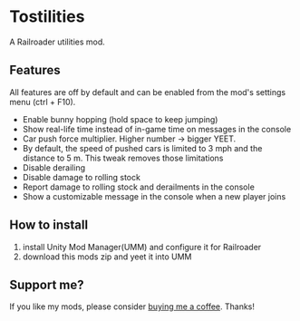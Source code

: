 ﻿# Tostilities 

A Railroader utilities mod.

## Features

All features are off by default and can be enabled from the mod's settings menu (ctrl + F10). 

- Enable bunny hopping (hold space to keep jumping)
- Show real-life time instead of in-game time on messages in the console
- Car push force multiplier. Higher number -> bigger YEET.
- By default, the speed of pushed cars is limited to 3 mph and the distance to 5 m. This tweak removes those limitations
- Disable derailing
- Disable damage to rolling stock
- Report damage to rolling stock and derailments in the console
- Show a customizable message in the console when a new player joins

## How to install

1. install Unity Mod Manager(UMM) and configure it for Railroader
2. download this mods zip and yeet it into UMM

## Support me?

If you like my mods, please consider [buying me a coffee](https://ko-fi.com/tostiman). Thanks!
